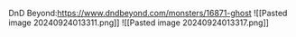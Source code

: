 DnD Beyond:https://www.dndbeyond.com/monsters/16871-ghost
![[Pasted image 20240924013311.png]]
![[Pasted image 20240924013317.png]]